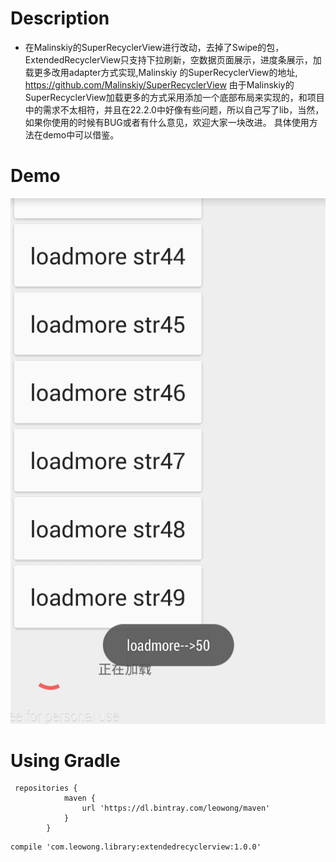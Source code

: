 # Description
* 在Malinskiy的SuperRecyclerView进行改动，去掉了Swipe的包，ExtendedRecyclerView只支持下拉刷新，空数据页面展示，进度条展示，加载更多改用adapter方式实现,Malinskiy 的SuperRecyclerView的地址, https://github.com/Malinskiy/SuperRecyclerView
由于Malinskiy的SuperRecyclerView加载更多的方式采用添加一个底部布局来实现的，和项目中的需求不太相符，并且在22.2.0中好像有些问题，所以自己写了lib，当然，如果你使用的时候有BUG或者有什么意见，欢迎大家一块改进。
具体使用方法在demo中可以借鉴。
# Demo
![image](https://github.com/wanglg/resource/blob/master/20150630112733.png)
# Using Gradle
```
 repositories {
            maven {
                url 'https://dl.bintray.com/leowong/maven'
            }
        }
```

```
compile 'com.leowong.library:extendedrecyclerview:1.0.0'
```
